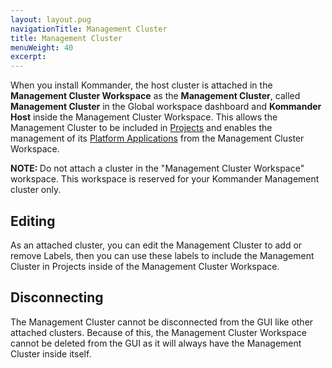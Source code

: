 ```yaml
---
layout: layout.pug
navigationTitle: Management Cluster
title: Management Cluster
menuWeight: 40
excerpt:
---
```


When you install Kommander, the host cluster is attached in the **Management Cluster Workspace** as the **Management Cluster**, called **Management Cluster** in the Global workspace dashboard and **Kommander Host** inside the Management Cluster Workspace. This allows the Management Cluster to be included in [Projects](../../projects/) and enables the management of its [Platform Applications](../../workspaces/applications/platform-applications/) from the Management Cluster Workspace.

<p class="message--note"><strong>NOTE: </strong>Do not attach a cluster in the "Management Cluster Workspace" workspace. This workspace is reserved for your Kommander Management cluster only.</p>

## Editing

As an attached cluster, you can edit the Management Cluster to add or remove Labels, then you can use these labels to include the Management Cluster in Projects inside of the Management Cluster Workspace.

## Disconnecting

The Management Cluster cannot be disconnected from the GUI like other attached clusters. Because of this, the Management Cluster Workspace cannot be deleted from the GUI as it will always have the Management Cluster inside itself.
